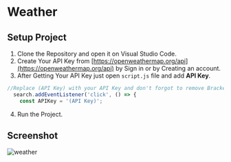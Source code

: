 # Weather

## Setup Project
1. Clone the Repository and open it on Visual Studio Code.
2. Create Your API Key from [https://openweathermap.org/api](https://openweathermap.org/api) by Sign in or by Creating an account.
3. After Getting Your API Key just open `script.js` file and add **API Key**.

```JavaScript
//Replace (API Key) with your API Key and don't forgot to remove Brackets().
  search.addEventListener('click', () => {
    const APIKey = '(API Key)';
```
4. Run the Project.

## Screenshot
![weather](https://github.com/nidheepatel02/Weather/assets/108716025/5892a622-4930-4fdc-be95-2688e191bfd1)
